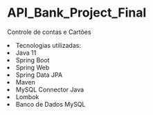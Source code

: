 # API_Bank_Project_Final
Controle de contas e Cartões

<li> Tecnologias utilizadas:
<li> Java 11
<li> Spring Boot
<li> Spring Web
<li> Spring Data JPA
<li> Maven
<li> MySQL Connector Java
<li> Lombok
<li> Banco de Dados MySQL
